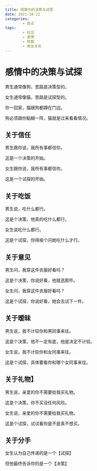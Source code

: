 ```yaml
---
title: 感情中的决策与试探
date: 2021-10-22
categories:
        - 观点
tags:
        - 社交
        - 爱情
        - 转载
        - 男女关系
---
```


# 感情中的决策与试探

男生通常像狗，思路是决策型的。

女生通常像猫，思路是试探型的。

你一回家，猫跟狗都蹲在门边。

狗必须跟你黏糊一阵，猫就是过来看看情况。

## 关于信任

男生跟你说，我所有事都信你。

这是一个决策的开始。

女生跟你说，我所有事都信你。

这是一个试探的开始。

## 关于吃饭

男生说，吃什么都行。

这是个决策，他真的吃什么都行。

女生说吃什么都行。

这是个试探，你得挨个问她吃什么才行。

## 关于意见

男生问，我穿这件衣服好看吗？

这是个决策，你说好看，他就选那件。

女生问，我穿这件衣服好看吗？

这是个试探，你说好看，她会去试下一件。

## 关于暧昧

男生说，我不计较你和男同事来往。

这是个决策，他不一定有底，他是决定不计较。

女生说，我不计较你和女同事来往。

这是个试探，具体要看你和哪个女同事来往。

## 关于礼物】

男生说，亲爱的你不需要给我买礼物。

这是个决策，你不买没任何风险。

女生说，亲爱的你不需要给我买礼物。

这是个试探，试试看你是不是真不想买。

## 关于分手

女生认为自己传递的是一个【试探】

但他最终告诉你的是一个【决策】
